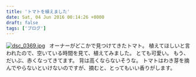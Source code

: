 ```yaml
---
title: 'トマトを植えました'
date: Sat, 04 Jun 2016 00:14:26 +0000
draft: false
tags: ['ブログ']
---
```


[![dsc_0369.jpg](//cafe-cooks.com/images/2016/06/dsc_0369-e1464998976765-576x1024.jpg)](//cafe-cooks.com/images/2016/06/dsc_0369-e1464998976765.jpg)   オーナーがどこかで見つけてきたトマト。 植えてほしいと言われたので、空いている時間を見て、植えてみました。 とても可愛い。 もう、だいぶ、赤くなってきてます。 背は高くならないそうな。 トマトはわき芽を摘んでやらないといけないのですが、摘むと、とってもいい香りがします。